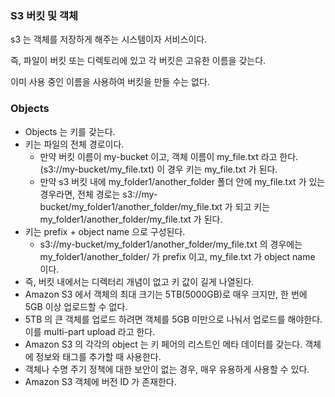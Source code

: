 ### S3 버킷 및 객체

s3 는 객체를 저장하게 해주는 시스템이자 서비스이다.

즉, 파일이 버킷 또는 디렉토리에 있고 각 버킷은 고유한 이름을 갖는다.

이미 사용 중인 이름을 사용하여 버킷을 만들 수는 없다.

### Objects

- Objects 는 키를 갖는다.
- 키는 파일의 전체 경로이다.
  - 만약 버킷 이름이 my-bucket 이고, 객체 이름이 my_file.txt 라고 한다.(s3://my-bucket/my_file.txt) 이 경우 키는 my_file.txt 가 된다.
  - 만약 s3 버킷 내에 my_folder1/another_folder 폴더 안에 my_file.txt 가 있는 경우라면, 전체 경로는 s3://my-bucket/my_folder1/another_folder/my_file.txt 가 되고 키는 my_folder1/another_folder/my_file.txt 가 된다.
- 키는 prefix + object name 으로 구성된다.
  - s3://my-bucket/my_folder1/another_folder/my_file.txt 의 경우에는 my_folder1/another_folder/ 가 prefix 이고, my_file.txt 가 object name 이다.
- 즉, 버킷 내에서는 디렉터리 개념이 없고 키 값이 길게 나열된다.
- Amazon S3 에서 객체의 최대 크기는 5TB(5000GB)로 매우 크지만, 한 번에 5GB 이상 업로드할 수 없다. 
- 5TB 의 큰 객체를 업로드 하려면 객체를 5GB 미만으로 나눠서 업로드를 해야한다. 이를 multi-part upload 라고 한다.
- Amazon S3 의 각각의 object 는 키 페어의 리스트인 메타 데이터를 갖는다. 객체에 정보와 태그를 추가할 때 사용한다.
- 객체나 수명 주기 정책에 대한 보안이 없는 경우, 매우 유용하게 사용할 수 있다.
- Amazon S3 객체에 버전 ID 가 존재한다.
